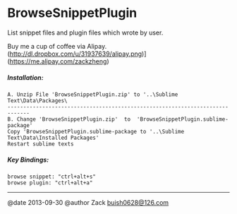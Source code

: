 BrowseSnippetPlugin
===================

List snippet files and plugin files which wrote by user.

Buy me a cup of coffee via Alipay.(http://dl.dropbox.com/u/31937639/alipay.png)](https://me.alipay.com/zackzheng)

##### Installation:
    A. Unzip File 'BrowseSnippetPlugin.zip' to '..\Sublime Text\Data\Packages\ 
    -----------------------------------------------------------------------------
    B. Change 'BrowseSnippetPlugin.zip'  to  'BrowseSnippetPlugin.sublime-package'
    Copy 'BrowseSnippetPlugin.sublime-package to '..\Sublime Text\Data\Installed Packages'
    Restart sublime texts

##### Key Bindings:
    browse snippet: "ctrl+alt+s"
    browse plugin: "ctrl+alt+a"

---
@date    2013-09-30
@author  Zack   buish0628@126.com
